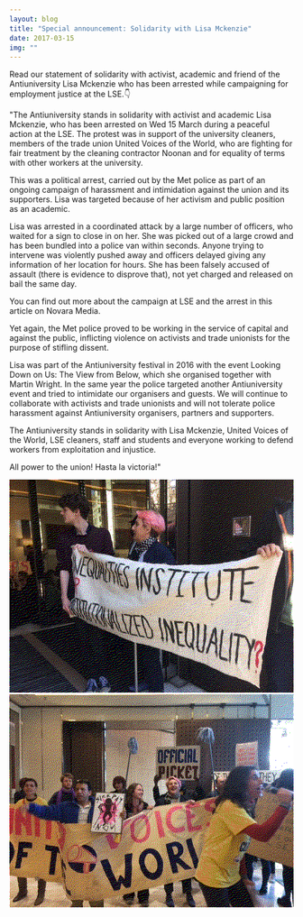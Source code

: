 ```yaml
---
layout: blog
title: "Special announcement: Solidarity with Lisa Mckenzie"
date: 2017-03-15
img: ""
---
```

Read our statement of solidarity with activist, academic and friend of the Antiuniversity Lisa Mckenzie who has been arrested while campaigning for employment justice at the LSE.👇

"The Antiuniversity stands in solidarity with activist and academic Lisa Mckenzie, who has been arrested on Wed 15 March during a peaceful action at the LSE. The protest was in support of the university cleaners, members of the trade union United Voices of the World, who are fighting for fair treatment by the cleaning contractor Noonan and for equality of terms with other workers at the university.

This was a political arrest, carried out by the Met police as part of an ongoing campaign of harassment and intimidation against the union and its supporters. Lisa was targeted because of her activism and public position as an academic.

Lisa was arrested in a coordinated attack by a large number of officers, who waited for a sign to close in on her. She was picked out of a large crowd and has been bundled into a police van within seconds. Anyone trying to intervene was violently pushed away and officers delayed giving any information of her location for hours. She has been falsely accused of assault (there is evidence to disprove that), not yet charged and released on bail the same day.

You can find out more about the campaign at LSE and the arrest in this article on Novara Media.

Yet again, the Met police proved to be working in the service of capital and against the public, inflicting violence on activists and trade unionists for the purpose of stifling dissent.

Lisa was part of the Antiuniversity festival in 2016 with the event Looking Down on Us: The View from Below, which she organised together with Martin Wright.
In the same year the police targeted another Antiuniversity event and tried to intimidate our organisers and guests.
We will continue to collaborate with activists and trade unionists and will not tolerate police harassment against Antiuniversity organisers, partners and supporters.

The Antiuniversity stands in solidarity with Lisa Mckenzie, United Voices of the World, LSE cleaners, staff and students and everyone working to defend workers from exploitation and injustice.

All power to the union!
Hasta la victoria!"

![strike](/assets/images/blog/blog-lse-1.png)
![strike](/assets/images/blog/blog-lse-2.png)
